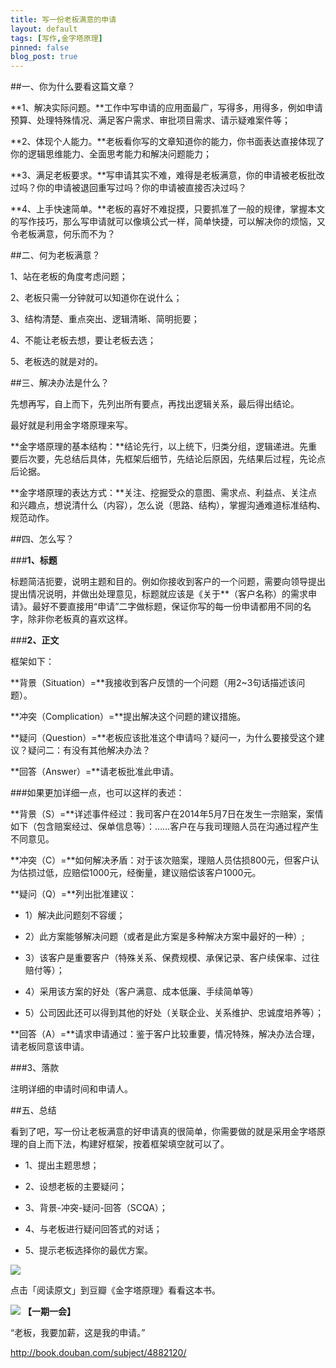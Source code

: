 ```yaml
---
title: 写一份老板满意的申请
layout: default
tags: [写作,金字塔原理]
pinned: false
blog_post: true
---
```




##一、你为什么要看这篇文章？

**1、解决实际问题。**工作中写申请的应用面最广，写得多，用得多，例如申请预算、处理特殊情况、满足客户需求、审批项目需求、请示疑难案件等；

**2、体现个人能力。**老板看你写的文章知道你的能力，你书面表达直接体现了你的逻辑思维能力、全面思考能力和解决问题能力；

**3、满足老板要求。**写申请其实不难，难得是老板满意，你的申请被老板批改过吗？你的申请被退回重写过吗？你的申请被直接否决过吗？

**4、上手快速简单。**老板的喜好不难捉摸，只要抓准了一般的规律，掌握本文的写作技巧，那么写申请就可以像填公式一样，简单快捷，可以解决你的烦恼，又令老板满意，何乐而不为？

##二、何为老板满意？

1、站在老板的角度考虑问题；

2、老板只需一分钟就可以知道你在说什么；

3、结构清楚、重点突出、逻辑清晰、简明扼要；

4、不能让老板去想，要让老板去选；

5、老板选的就是对的。


##三、解决办法是什么？

先想再写，自上而下，先列出所有要点，再找出逻辑关系，最后得出结论。

最好就是利用金字塔原理来写。

**金字塔原理的基本结构：**结论先行，以上统下，归类分组，逻辑递进。先重要后次要，先总结后具体，先框架后细节，先结论后原因，先结果后过程，先论点后论据。

**金字塔原理的表达方式：**关注、挖掘受众的意图、需求点、利益点、关注点和兴趣点，想说清什么（内容），怎么说（思路、结构），掌握沟通难道标准结构、规范动作。

##四、怎么写？

###**1、标题**

标题简洁扼要，说明主题和目的。例如你接收到客户的一个问题，需要向领导提出提出情况说明，并做出处理意见，标题就应该是《关于**（客户名称）的需求申请》。最好不要直接用“申请”二字做标题，保证你写的每一份申请都用不同的名字，除非你老板真的喜欢这样。

###**2、正文**

框架如下：

**背景（Situation）=**我接收到客户反馈的一个问题（用2~3句话描述该问题）。

**冲突（Complication）=**提出解决这个问题的建议措施。

**疑问（Question）=**老板应该批准这个申请吗？疑问一，为什么要接受这个建议？疑问二：有没有其他解决办法？

**回答（Answer）=**请老板批准此申请。

###如果更加详细一点，也可以这样的表述：

**背景（S）=**详述事件经过：我司客户在2014年5月7日在发生一宗赔案，案情如下（包含赔案经过、保单信息等）：……客户在与我司理赔人员在沟通过程产生不同意见。

**冲突（C）=**如何解决矛盾：对于该次赔案，理赔人员估损800元，但客户认为估损过低，应赔偿1000元，经衡量，建议赔偿该客户1000元。

**疑问（Q）=**列出批准建议：

- 1）解决此问题刻不容缓；

- 2）此方案能够解决问题（或者是此方案是多种解决方案中最好的一种）;
- 3）该客户是重要客户（特殊关系、保费规模、承保记录、客户续保率、过往赔付等）；
- 4）采用该方案的好处（客户满意、成本低廉、手续简单等）
- 5）公司因此还可以得到其他的好处（关联企业、关系维护、忠诚度培养等）；

**回答（A）=**请求申请通过：鉴于客户比较重要，情况特殊，解决办法合理，请老板同意该申请。

###3、落款

注明详细的申请时间和申请人。

##五、总结

看到了吧，写一份让老板满意的好申请真的很简单，你需要做的就是采用金字塔原理的自上而下法，构建好框架，按着框架填空就可以了。

- 1、提出主题思想；

- 2、设想老板的主要疑问；

- 3、背景-冲突-疑问-回答（SCQA）；

- 4、与老板进行疑问回答式的对话；

- 5、提示老板选择你的最优方案。

![](http://pic.yupoo.com/vankos_v/DISOfpbg/14RuuS.png)

点击「阅读原文」到豆瓣《金字塔原理》看看这本书。

![](http://pic.yupoo.com/vankos_v/DISOeR5b/3PJ3R.png)
**【一期一会】**

“老板，我要加薪，这是我的申请。”


http://book.douban.com/subject/4882120/





